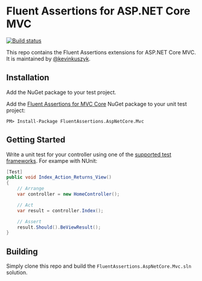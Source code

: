 # Fluent Assertions for ASP.NET Core MVC
[![Build status](https://ci.appveyor.com/api/projects/status/rt5vutjvy2no75cv?svg=true)](https://ci.appveyor.com/project/kevinkuszyk/fluentassertions-aspnetcore-mvc)

This repo contains the Fluent Assertions extensions for ASP.NET Core MVC.  It is maintained by [@kevinkuszyk](https://github.com/kevinkuszyk).

## Installation

Add the NuGet package to your test project.

Add the [Fluent Assertions for MVC Core][nuget-mvc-core] NuGet package to your unit test project:

````
PM> Install-Package FluentAssertions.AspNetCore.Mvc
````

## Getting Started

Write a unit test for your controller using one of the [supported test frameworks][fa-frameworks].  For exampe with NUnit:

```` C#
[Test]
public void Index_Action_Returns_View()
{
    // Arrange
    var controller = new HomeController();

    // Act
    var result = controller.Index();

    // Assert
    result.Should().BeViewResult();
}

````

## Building

Simply clone this repo and build the `FluentAssertions.AspNetCore.Mvc.sln` solution.

[fa-frameworks]: https://github.com/dennisdoomen/fluentassertions/wiki/Documentation#supported-test-frameworks
[nuget-mvc-core]: https://www.nuget.org/packages/FluentAssertions.AspNetCore.Mvc
